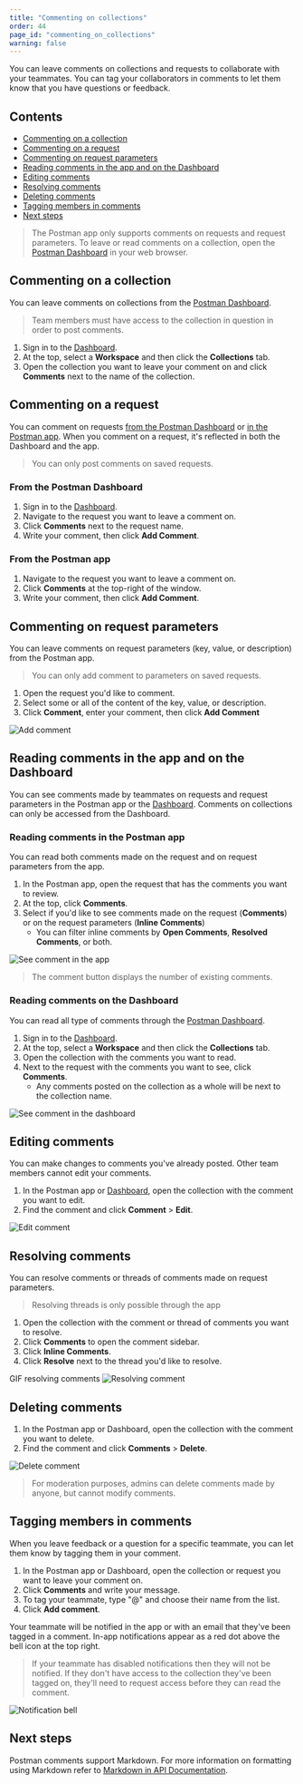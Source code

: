 ```yaml
---
title: "Commenting on collections"
order: 44
page_id: "commenting_on_collections"
warning: false
---
```


You can leave comments on collections and requests to collaborate with your teammates. You can tag your collaborators in comments to let them know that you have questions or feedback.

## Contents

* [Commenting on a collection](#commenting-on-a-collection)
* [Commenting on a request](#commenting-on-a-request)
* [Commenting on request parameters](#commenting-on-request-parameters)
* [Reading comments in the app and on the Dashboard](#reading-comments-in-the-app-and-on-the-dashboard)
* [Editing comments](#editing-comments)
* [Resolving comments](#resolving-comments)
* [Deleting comments](#deleting-comments)
* [Tagging members in comments](#tagging-members-in-comments)
* [Next steps](#next-steps)

> The Postman app only supports comments on requests and request parameters. To leave or read comments on a collection, open the [Postman Dashboard](https://app.getpostman.com) in your web browser.

## Commenting on a collection

You can leave comments on collections from the [Postman Dashboard](https://app.getpostman.com).

> Team members must have access to the collection in question in order to post comments.

1. Sign in to the [Dashboard](https://app.getpostman.com).
2. At the top, select a **Workspace** and then click the **Collections** tab.
3. Open the collection you want to leave your comment on and click **Comments** next to the name of the collection.

## Commenting on a request

You can comment on requests [from the Postman Dashboard](#from-the-postman-dashboard) or [in the Postman app](#from-the-postman-app). When you comment on a request, it's reflected in both the Dashboard and the app.

> You can only post comments on saved requests.

### From the Postman Dashboard

1. Sign in to the [Dashboard](https://app.getpostman.com).
2. Navigate to the request you want to leave a comment on.
3. Click **Comments** next to the request name.
4. Write your comment, then click **Add Comment**.

### From the Postman app

1. Navigate to the request you want to leave a comment on.
2. Click **Comments** at the top-right of the window.
3. Write your comment, then click **Add Comment**.

## Commenting on request parameters

You can leave comments on request parameters (key, value, or description) from the Postman app.

> You can only add comment to parameters on saved requests.

1. Open the request you'd like to comment.
2. Select some or all of the content of the key, value, or description.
3. Click **Comment**, enter your comment, then click **Add Comment**

![Add comment](https://assets.postman.com/postman-docs/collab09-leave-comment-request-parameters.gif)

## Reading comments in the app and on the Dashboard

You can see comments made by teammates on requests and request parameters in the Postman app or the [Dashboard](https://app.getpostman.com). Comments on collections can only be accessed from the Dashboard.

### Reading comments in the Postman app

You can read both comments made on the request and on request parameters from the app.

1. In the Postman app, open the request that has the comments you want to review.
2. At the top, click **Comments**.
3. Select if you'd like to see comments made on the request (**Comments**) or on the request parameters (**Inline Comments**)
   * You can filter inline comments by **Open Comments**, **Resolved Comments**, or both.

![See comment in the app](https://assets.postman.com/postman-docs/collab09-see-comments-from-app.gif)

> The comment button displays the number of existing comments.

### Reading comments on the Dashboard

You can read all type of comments through the [Postman Dashboard](https://app.getpostman.com).

1. Sign in to the [Dashboard](https://app.getpostman.com).
2. At the top, select a **Workspace** and then click the **Collections** tab.
3. Open the collection with the comments you want to read.
4. Next to the request with the comments you want to see, click **Comments**.
   * Any comments posted on the collection as a whole will be next to the collection name.

![See comment in the dashboard](https://assets.postman.com/postman-docs/collab09-see-comments-from-dashboard.gif)

## Editing comments

You can make changes to comments you've already posted. Other team members cannot edit your comments.

1. In the Postman app or [Dashboard](https://app.getpostman.com), open the collection with the comment you want to edit.
2. Find the comment and click **Comment** > **Edit**.

![Edit comment](https://assets.postman.com/postman-docs/collab09-edit-comment.jpg)

## Resolving comments

You can resolve comments or threads of comments made on request parameters.

> Resolving threads is only possible through the app

1. Open the collection with the comment or thread of comments you want to resolve.
2. Click **Comments** to open the comment sidebar.
3. Click **Inline Comments**.
4. Click **Resolve** next to the thread you'd like to resolve.

GIF resolving comments
![Resolving comment](https://assets.postman.com/postman-docs/collab09-resolve-comment.gif)

## Deleting comments

1. In the Postman app or Dashboard, open the collection with the comment you want to delete.
2. Find the comment and click **Comments** > **Delete**.

![Delete comment](https://assets.postman.com/postman-docs/collab09-delete-comment.jpg)

> For moderation purposes, admins can delete comments made by anyone, but cannot modify comments.

## Tagging members in comments

When you leave feedback or a question for a specific teammate, you can let them know by tagging them in your comment.

1. In the Postman app or Dashboard, open the collection or request you want to leave your comment on.
2. Click **Comments** and write your message.
3. To tag your teammate, type "@" and choose their name from the list.
4. Click **Add comment**.

Your teammate will be notified in the app or with an email that they've been tagged in a comment. In-app notifications appear as a red dot above the bell icon at the top right.

> If your teammate has disabled notifications then they will not be notified. If they don't have access to the collection they've been tagged on, they'll need to request access before they can read the comment.

![Notification bell](https://assets.postman.com/postman-docs/collab09-see-notifications.jpg)

## Next steps

Postman comments support Markdown. For more information on formatting using Markdown refer to [Markdown in API Documentation](https://documenter.getpostman.com/view/33232/markdown-in-api-documentation/JsGc?version=latest).
